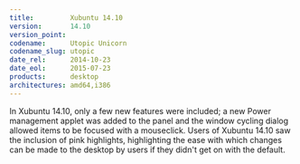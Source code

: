 ```yaml
---
title:         Xubuntu 14.10
version:       14.10
version_point:
codename:      Utopic Unicorn
codename_slug: utopic
date_rel:      2014-10-23
date_eol:      2015-07-23
products:      desktop
architectures: amd64,i386
---
```


In Xubuntu 14.10, only a few new features were included; a new Power management applet was added to the panel and the window cycling dialog allowed items to be focused with a mouseclick. Users of Xubuntu 14.10 saw the inclusion of pink highlights, highlighting the ease with which changes can be made to the desktop by users if they didn't get on with the default.
